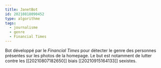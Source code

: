 ```yaml
---
title: JanetBot
id: 20210818090452
type: algorithme
tags:
  - journalisme
  - genre
  - Financial Times
---
```


Bot développé par le *Financial Times* pour détecter le genre des personnes présentes sur les photos de la homepage.
Le but est notamment de lutter contre les [[20210807182650]] biais [[20210915164133]] sexistes.